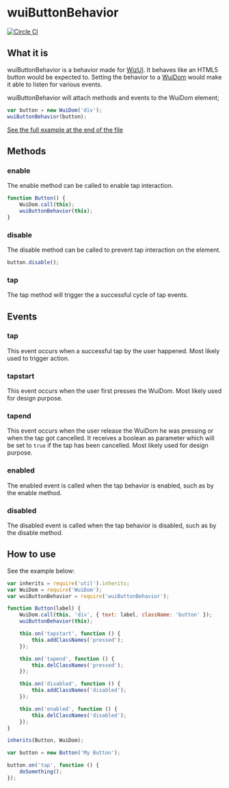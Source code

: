 # wuiButtonBehavior
[![Circle CI](https://circleci.com/gh/WizUI/wuiButtonBehavior/tree/master.svg?style=svg)](https://circleci.com/gh/WizUI/wuiButtonBehavior/tree/master)

## What it is

wuiButtonBehavior is a behavior made for [WizUI]. It behaves like an HTML5 button would be expected to.
Setting the behavior to a [WuiDom] would make it able to listen for various events.

wuiButtonBehavior will attach methods and events to the WuiDom element;

```javascript
var button = new WuiDom('div');
wuiButtonBehavior(button);
```
[See the full example at the end of the file](#how-to-use)


## Methods

### enable

The enable method can be called to enable tap interaction.

```javascript
function Button() {
    WuiDom.call(this);
    wuiButtonBehavior(this);
}
```

### disable

The disable method can be called to prevent tap interaction on the element.

```javascript
button.disable();
```

### tap

The tap method will trigger the a successful cycle of tap events.


## Events

### tap

This event occurs when a successful tap by the user happened.
Most likely used to trigger action.


### tapstart

This event occurs when the user first presses the WuiDom.
Most likely used for design purpose.


### tapend

This event occurs when the user release the WuiDom he was pressing or when the tap got cancelled.
It receives a boolean as parameter which will be set to `true` if the tap has been cancelled.
Most likely used for design purpose.


### enabled

The enabled event is called when the tap behavior is enabled, such as by the enable method.


### disabled

The disabled event is called when the tap behavior is disabled, such as by the disable method.


## How to use

See the example below:

```javascript
var inherits = require('util').inherits;
var WuiDom = require('WuiDom');
var wuiButtonBehavior = require('wuiButtonBehavior');

function Button(label) {
    WuiDom.call(this, 'div', { text: label, className: 'button' });
    wuiButtonBehavior(this);

    this.on('tapstart', function () {
        this.addClassNames('pressed');
    });

    this.on('tapend', function () {
        this.delClassNames('pressed');
    });

    this.on('disabled', function () {
        this.addClassNames('disabled');
    });

    this.on('enabled', function () {
        this.delClassNames('disabled');
    });
}

inherits(Button, WuiDom);

var button = new Button('My Button');

button.on('tap', function () {
    doSomething();
});
```

[WizUI]: http://wizui.github.com "WizUI"
[WuiDom]: https://github.com/WizUI/WuiDom "WuiDom"
